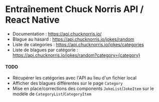 # Entraînement Chuck Norris API / React Native

* Documentation : https://api.chucknorris.io/
* Blague au hasard : https://api.chucknorris.io/jokes/random
* Liste de categories : https://api.chucknorris.io/jokes/categories
* Liste de blagues par catégorie : https://api.chucknorris.io/jokes/random?category={category}

#### TODO

* Récupérer les catégories avec l'API au lieu d'un fichier local
* Afficher des blagues différentes sur le page `Category`
* Mise en place/corrections des components `JokeList`/`JokeItem` sur le modèle de `CategoryList`/`CategoryItem`